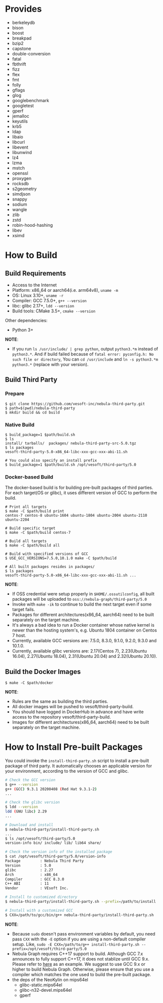 # Provides
 * berkeleydb
 * bison
 * boost
 * breakpad
 * bzip2
 * capstone
 * double-conversion
 * fatal
 * fbthrift
 * fizz
 * flex
 * fmt
 * folly
 * gflags
 * glog
 * googlebenchmark
 * googletest
 * gperf
 * jemalloc
 * keyutils
 * krb5
 * ldap
 * libaio
 * libcurl
 * libevent
 * libunwind
 * lz4
 * lzma
 * mstch
 * openssl
 * proxygen
 * rocksdb
 * s2geometry
 * simdjson
 * snappy
 * sodium
 * wangle
 * zlib
 * zstd
 * robin-hood-hashing
 * libev
 * xsimd

# How to Build

## Build Requirements

 * Access to the Internet
 * Platform: x86_64 or aarch64(i.e. arm64v8), `uname -m`
 * OS: Linux 3.10+, `uname -r`
 * Compiler: GCC 7.5.0+, `g++ --version`
 * libc: glibc 2.17+, `ldd --version`
 * Build tools: CMake 3.5+, `cmake --version`

Other dependencies:
 * Python 3+

**NOTE**:
 * If you run `ls /usr/include/ | grep python`, output `python3.*m` instead of `python3.*`. And if build failed because of `fatal error: pyconfig.h: No such file or directory`, You can `cd /usr/include` and `ln -s python3.*m python3.*` (replace with your version).

## Build Third Party

### Prepare
```shell
$ git clone https://github.com/vesoft-inc/nebula-third-party.git
$ path=$(pwd)/nebula-third-party
$ mkdir build && cd build
```

### Native Build
```shell
$ build_package=1 $path/build.sh
$ ls
install/ tarballs/  packages/ nebula-third-party-src-5.0.tgz
$ ls packages
vesoft-third-party-5.0-x86_64-libc-xxx-gcc-xxx-abi-11.sh

# You could also specify an install prefix
$ build_package=1 $path/build.sh /opt/vesoft/third-party/5.0
```

### Docker-based Build
The docker-based build is for building pre-built packages of third parties. For each target(OS or glibc), it uses different version of GCC to perform the build.
```shell
# Print all targets
$ make -C $path/build print
centos-7 centos-8 ubuntu-1604 ubuntu-1804 ubuntu-2004 ubuntu-2110 ubuntu-2204

# Build specific target
$ make -C $path/build centos-7

# Build all targets
$ make -C $path/build all

# Build with specified versions of GCC
$ USE_GCC_VERSIONS=7.5.0,10.1.0 make -C $path/build

# All built packages resides in packages/
$ ls packages
vesoft-third-party-5.0-x86_64-libc-xxx-gcc-xxx-abi-11.sh ...
```

**NOTE**:
 * If OSS credential were setup properly in `$HOME/.ossutilconfig`, all built packages will be uploaded to `oss://nebula-graph/third-party/5.0`
 * Invoke with `make -ik` to continue to build the next target even if some target fails.
 * Packages for different architectures(x86_64, aarch64) need to be built separately on the target machine.
 * It's always a bad idea to run a Docker container whose native kernel is newer than the hosting system's, e.g. Ubuntu 1804 container on Centos 7 host.
 * Currently, available GCC versions are: 7.5.0, 8.3.0, 9.1.0, 9.2.0, 9.3.0 and 10.1.0.
 * Currently, available glibc versions are: 2.17(Centos 7), 2.23(Ubuntu 16.04), 2.27(Ubuntu 18.04), 2.31(Ubuntu 20.04) and 2.32(Ubuntu 20.10).


## Build the Docker Images
```shell
$ make -C $path/docker
```

**NOTE**:
 * Rules are the same as building the third parties.
 * All docker images will be pushed to vesoft/third-party-build.
 * You should have logged in DockerHub in advance and have write access to the repository vesoft/third-party-build.
 * Images for different architectures(x86_64, aarch64) need to be built separately on the target machine.


# How to Install Pre-built Packages
You could invoke the `install-third-party.sh` script to install a pre-built package of third party. It automatically chooses an applicable version for your environment,
according to the version of GCC and glibc.

```bash
# Check the GCC version
$ g++ --version
g++ (GCC) 9.3.1 20200408 (Red Hat 9.3.1-2)
...

# Check the glibc version
$ ldd --version
ldd (GNU libc) 2.29
...

# Download and install
$ nebula-third-party/install-third-party.sh
...
$ ls /opt/vesoft/third-party/5.0
version-info bin/ include/ lib/ lib64 share/

# Check the version info of the installed package
$ cat /opt/vesoft/third-party/5.0/version-info
Package         : Nebula Third Party
Version         : 5.0
glibc           : 2.27
Arch            : x86_64
Compiler        : GCC 8.3.0
C++ ABI         : 11
Vendor          : VEsoft Inc.

# Install to customized directory
$ nebula-third-party/install-third-party.sh --prefix=/path/to/install

# Install with a customized GCC
$ CXX=/path/to/gcc/bin/g++ nebula-third-party/install-third-party.sh
```

**NOTE**:
 * Because `sudo` doesn't pass environment variables by default, you need pass `CXX` with the `-E` option if you are using a non-default compiler setup. Like,
 `sudo -E CXX=/path/to/g++ install-third-party.sh --prefix=/opt/vesoft/third-party/5.0`
 * Nebula Graph requires C++17 support to build. Although GCC 7.x announces to fully support C++17, it does not stablize until GCC 9.x. Please refer to [here](https://gcc.gnu.org/bugzilla/show_bug.cgi?id=99952) as an example. We suggest to use GCC 9.x or higher to build Nebula Graph. Otherwise, please ensure that you use a compiler which matches the one used to build the pre-built package.
 * the deps of the NeoKylin on mips64el
    - glibc-static.mips64el
    - glibc-n32-devel.mips64el
    - gperf
